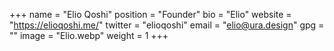 +++
name = "Elio Qoshi"
position = "Founder"
bio = "Elio"
website = "https://elioqoshi.me/"
twitter = "elioqoshi"
email = "elio@ura.design"
gpg = ""
image = "Elio.webp"
weight = 1
+++
